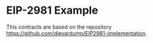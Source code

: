 # EIP-2981 Example

This contracts are based on the repository https://github.com/dievardump/EIP2981-implementation.
